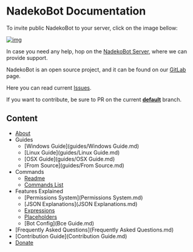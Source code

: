 # NadekoBot Documentation

To invite public NadekoBot to your server, click on the image bellow:

[![img][img]](https://invite.nadeko.bot/)

In case you need any help, hop on the [NadekoBot Server][NadekoBot Server], where we can provide support.

NadekoBot is an open source project, and it can be found on our [GitLab][GitLab] page.

Here you can read current [Issues][Issues].

If you want to contribute, be sure to PR on the current **[default][repo]** branch.

## Content

- [About](about.md)
- Guides
    - [Windows Guide](guides/Windows Guide.md)
    - [Linux Guide](guides/Linux Guide.md)
    - [OSX Guide](guides/OSX Guide.md)
    - [From Source](guides/From Source.md)
- Commands
    - [Readme](Readme.md)
    - [Commands List][cmd_list]
- Features Explained
    - [Permissions System](Permissions System.md)
    - [JSON Explanations](JSON Explanations.md)
    - [Expressions](Expressions.md)
    - [Placeholders](Placeholders.md)
    - [Bot Config](Bce Guide.md)
- [Frequently Asked Questions](Frequently Asked Questions.md)
- [Contribution Guide](Contribution Guide.md)
- [Donate](Donate.md)

[img]: https://cdn.discordapp.com/attachments/202743183774318593/210580315381563392/discord.png
[NadekoBot Server]: https://discord.nadeko.bot/
[GitLab]: https://gitlab.com/Kwoth/nadekobot
[Issues]: https://gitlab.com/Kwoth/nadekobot/issues
[repo]: https://gitlab.com/Kwoth/nadekobot/tree/1.9
[cmd_list]: https://nadeko.bot/commands
